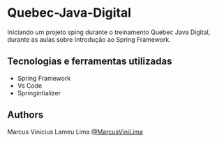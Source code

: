 # Quebec-Java-Digital
Iniciando um projeto sping durante o treinamento Quebec Java Digital, durante as aulas sobre Introdução ao Spring Framework.

## Tecnologias e ferramentas utilizadas
- Spring Framework
- Vs Code
- Springintializer

## Authors
Marcus Vinicius Lameu Lima [@MarcusViniLima](https://github.com/MarcusViniLima)
